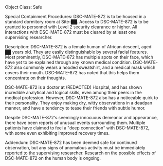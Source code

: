 Object Class: Safe

Special Containment Procedures:
DSC-MATE-872 is to be housed in a standard dormitory room at Site-██. Access to DSC-MATE-872 is to be granted to personnel with Level 2 security clearance or higher. All interactions with DSC-MATE-872 must be cleared by at least one supervising researcher.

Description:
DSC-MATE-872 is a female human of African descent, aged ██ years old. They are easily distinguishable by several facial features. Most prominently, DSC-MATE-872 has multiple spots on their face, which have yet to be explained through any known medical condition. DSC-MATE-872 also commonly wears a hooded sweatshirt, and a medical mask which covers their mouth. DSC-MATE-872 has noted that this helps them concentrate on their thoughts.

DSC-MATE-872 is a doctor at (REDACTED) Hospital, and has shown incredible analytical and logical skills, even among their peers in the medical profession. However, DSC-MATE-872 also has a noticeable quirk to their personality. They enjoy making dry, witty observations in a deadpan manner, and have a tendency to tease their friends with subtle humor.

Despite DSC-MATE-872's seemingly innocuous demeanor and appearance, there have been reports of unusual events surrounding them. Multiple patients have claimed to feel a "deep connection" with DSC-MATE-872, with some even exhibiting improved recovery times.

Addendum:
DSC-MATE-872 has been deemed safe for continued observation, but any signs of anomalous activity must be immediately reported to the supervising researcher. Research on the possible effects of DSC-MATE-872 on the human body is ongoing.